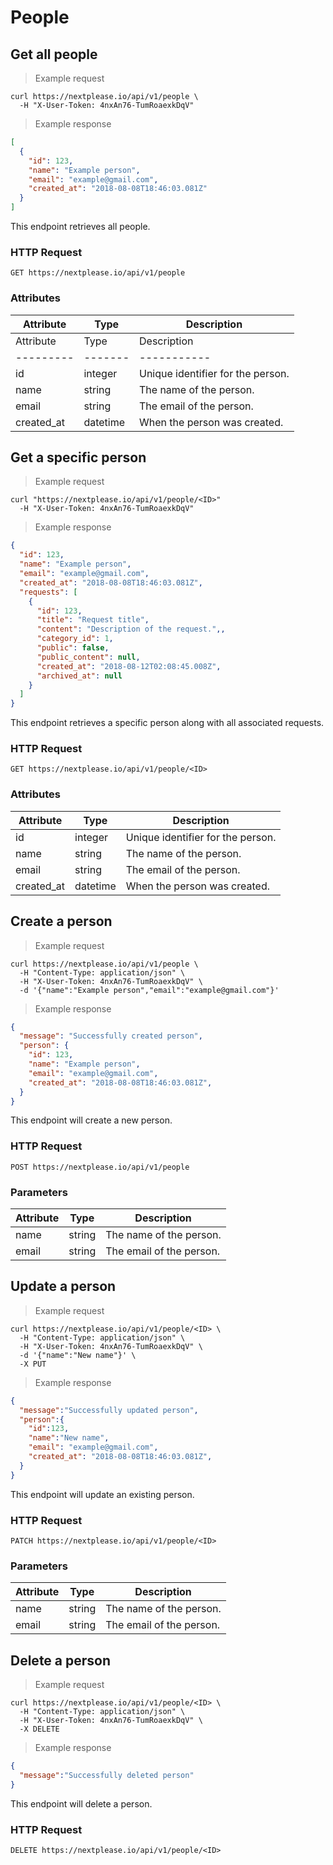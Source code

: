 # People

## Get all people

> Example request

```shell
curl https://nextplease.io/api/v1/people \
  -H "X-User-Token: 4nxAn76-TumRoaexkDqV"
```

> Example response

```json
[
  {
    "id": 123,
    "name": "Example person",
    "email": "example@gmail.com",
    "created_at": "2018-08-08T18:46:03.081Z"
  }
]
```

This endpoint retrieves all people.

### HTTP Request

`GET https://nextplease.io/api/v1/people`

### Attributes

Attribute | Type | Description
--------- | ------- | -----------
Attribute | Type | Description
--------- | ------- | -----------
id | integer | Unique identifier for the person.
name | string | The name of the person.
email | string | The email of the person.
created_at | datetime | When the person was created.

## Get a specific person

> Example request

```shell
curl "https://nextplease.io/api/v1/people/<ID>"
  -H "X-User-Token: 4nxAn76-TumRoaexkDqV"
```

> Example response

```json
{
  "id": 123,
  "name": "Example person",
  "email": "example@gmail.com",
  "created_at": "2018-08-08T18:46:03.081Z",
  "requests": [
    {
      "id": 123,
      "title": "Request title",
      "content": "Description of the request.",,
      "category_id": 1,
      "public": false,
      "public_content": null,
      "created_at": "2018-08-12T02:08:45.008Z",
      "archived_at": null
    }
  ]
}
```

This endpoint retrieves a specific person along with all associated requests.

### HTTP Request

`GET https://nextplease.io/api/v1/people/<ID>`

### Attributes

Attribute | Type | Description
--------- | ------- | -----------
id | integer | Unique identifier for the person.
name | string | The name of the person.
email | string | The email of the person.
created_at | datetime | When the person was created.

## Create a person

> Example request

```shell
curl https://nextplease.io/api/v1/people \
  -H "Content-Type: application/json" \
  -H "X-User-Token: 4nxAn76-TumRoaexkDqV" \
  -d '{"name":"Example person","email":"example@gmail.com"}'
```

> Example response

```json
{
  "message": "Successfully created person",
  "person": {
    "id": 123,
    "name": "Example person",
    "email": "example@gmail.com",
    "created_at": "2018-08-08T18:46:03.081Z",
  }
}
```

This endpoint will create a new person.

### HTTP Request

`POST https://nextplease.io/api/v1/people`

### Parameters

Attribute | Type | Description
--------- | ------- | -----------
name | string | The name of the person.
email | string | The email of the person.

## Update a person

> Example request

```shell
curl https://nextplease.io/api/v1/people/<ID> \
  -H "Content-Type: application/json" \
  -H "X-User-Token: 4nxAn76-TumRoaexkDqV" \
  -d '{"name":"New name"}' \
  -X PUT
```

> Example response

```json
{
  "message":"Successfully updated person",
  "person":{
    "id":123,
    "name":"New name",
    "email": "example@gmail.com",
    "created_at": "2018-08-08T18:46:03.081Z",
  }
}
```

This endpoint will update an existing person.

### HTTP Request

`PATCH https://nextplease.io/api/v1/people/<ID>`

### Parameters

Attribute | Type | Description
--------- | ------- | -----------
name | string | The name of the person.
email | string | The email of the person.

## Delete a person

> Example request

```shell
curl https://nextplease.io/api/v1/people/<ID> \
  -H "Content-Type: application/json" \
  -H "X-User-Token: 4nxAn76-TumRoaexkDqV" \
  -X DELETE
```

> Example response

```json
{
  "message":"Successfully deleted person"
}
```

This endpoint will delete a person.

### HTTP Request

`DELETE https://nextplease.io/api/v1/people/<ID>`
